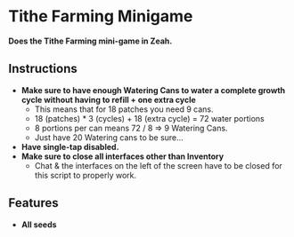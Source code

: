# Tithe Farming Minigame

**Does the Tithe Farming mini-game in Zeah.**
<br>

## Instructions

- **Make sure to have enough Watering Cans to water a complete growth cycle without having to refill + one extra cycle**
    - This means that for 18 patches you need 9 cans.
    - 18 (patches) * 3 (cycles) + 18 (extra cycle) = 72 water portions
    - 8 portions per can means 72 / 8 => 9 Watering Cans.
    - Just have 20 Watering cans to be sure...
- **Have single-tap disabled.**
- **Make sure to close all interfaces other than Inventory**
    - Chat & the interfaces on the left of the screen have to be closed for this script to properly work.

## Features

- **All seeds**